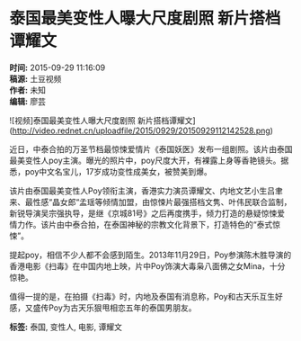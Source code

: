 # 泰国最美变性人曝大尺度剧照 新片搭档谭耀文

**时间:** 2015-09-29 11:16:09  
**稿源:** 土豆视频  
**作者:** 未知  
**编辑:** 廖芸  

![视频]泰国最美变性人曝大尺度剧照 新片搭档谭耀文](http://video.rednet.cn/uploadfile/2015/0929/20150929112142528.png)

近日，中泰合拍的万圣节档最惊悚爱情片《泰国妖医》发布一组剧照。该片由泰国最美变性人poy主演。曝光的照片中，poy尺度大开，有裸露上身等香艳镜头。据悉，poy中文名宝儿，17岁成功变性成美女，被赞美到爆。

该片由泰国最美变性人Poy领衔主演，香港实力演员谭耀文、内地文艺小生吕聿来、最性感“晶女郎“孟瑶等倾情加盟，由惊悚片最强搭档文隽、叶伟民联合监制，新锐导演吴宗强执导，是继《京城81号》之后再度携手，倾力打造的悬疑惊悚爱情力作。该片由中泰合拍，在泰国神秘的宗教文化背景下，打造特色的“泰式惊悚”。

提起poy，相信不少人都不会感到陌生。2013年11月29日，Poy参演陈木胜导演的香港电影《扫毒》在中国内地上映，片中Poy饰演大毒枭八面佛之女Mina，十分惊艳。

值得一提的是，在拍摄《扫毒》时，内地及泰国有消息称，Poy和古天乐互生好感，又盛传Poy为古天乐狠甩相恋五年的泰国男朋友。  

**标签:** 泰国, 变性人, 电影, 谭耀文